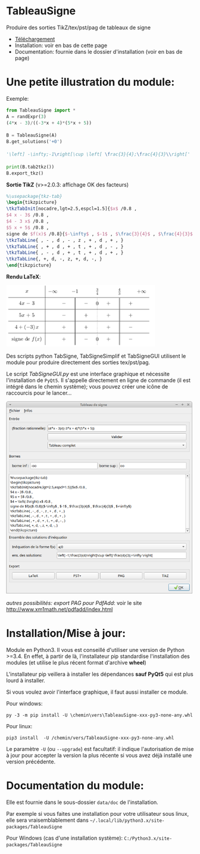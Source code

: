 TableauSigne
============

Produire des sorties TikZ/tex/pst/pag de tableaux de signe

* [Téléchargement](https://github.com/TeddyBoomer/TableauSigne/releases/tag/v2.0)
* Installation: voir en bas de cette page
* Documentation: fournie dans le dossier d'installation (voir en bas de page)

Une petite illustration du module:
==================================

Exemple:

```python
from TableauSigne import *
A = randExpr(3) 
(4*x - 3)/((-3*x + 4)*(5*x + 5))

B = TableauSigne(A)
B.get_solutions('+0')

'\left] -\infty;-1\right[\cup \left[ \frac{3}{4};\frac{4}{3}\\right['

print(B.tab2tkz())
B.export_tkz()
```

**Sortie TikZ** (v>=2.0.3: affichage OK des facteurs) 

```latex
%\usepackage{tkz-tab}
\begin{tikzpicture}
\tkzTabInit[nocadre,lgt=2.5,espcl=1.5]{$x$ /0.8 ,
$4 x - 3$ /0.8 ,
$4 - 3 x$ /0.8 ,
$5 x + 5$ /0.8 ,
signe de $f(x)$ /0.8}{$-\infty$ , $-1$ , $\frac{3}{4}$ , $\frac{4}{3}$ , $+\infty$}
\tkzTabLine{ , - , d , - , z , + , d , + , }
\tkzTabLine{ , + , d , + , t , + , d , - , }
\tkzTabLine{ , - , d , + , t , + , d , + , }
\tkzTabLine{, +, d, -, z, +, d, -, }
\end{tikzpicture}
```

**Rendu LaTeX**:

<img src="exemple.png" width=400/>

Des scripts python TabSigne, TabSigneSimplif et TabSigneGUI utilisent le module
pour produire directement des sorties tex/pst/pag.

Le script *TabSigneGUI.py* est une interface graphique et nécessite
l'installation de `PyQt5`. Il s'appelle directement en ligne de commande (il
est intégré dans le chemin système); vous pouvez créer une icône de raccourcis
pour le lancer…

<img src="GUI.png" width=500/>

*autres possibilités: export PAG pour PdfAdd*: voir le site
http://www.xm1math.net/pdfadd/index.html

Installation/Mise à jour: 
=========================

Module en Python3. Il vous est conseillé d'utiliser une
version de Python >=3.4. En effet, à partir de là, l'installateur pip
standardise l'installation des modules (et utilise le plus récent format
d'archive **wheel**)

L'installateur pip veillera à installer les dépendances **sauf PyQt5** qui est
plus lourd à installer.

Si vous voulez avoir l'interface graphique, il faut aussi installer ce module.

Pour windows:

```
py -3 -m pip install -U \chemin\vers\TableauSigne-xxx-py3-none-any.whl
```

Pour linux:

```
pip3 install  -U /chemin/vers/TableauSigne-xxx-py3-none-any.whl
```

Le paramètre `-U` (ou `--upgrade`) est facultatif: il indique l'autorisation de
mise à jour pour accepter la version la plus récente si vous avez déjà installé
une version précédente.


Documentation du module:
========================

Elle est fournie dans le sous-dossier `data/doc` de l'installation. 

Par exemple si vous faites une installation pour votre utilisateur sous linux, elle sera vraisemblablement dans `~/.local/lib/python3.x/site-packages/TableauSigne`

Pour Windows (cas d'une installation système): `C:/Python3.x/site-packages/TableauSigne`
